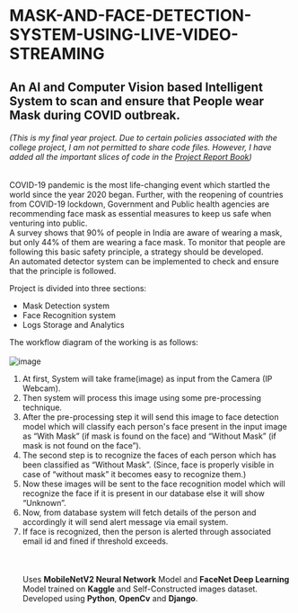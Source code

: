 # MASK-AND-FACE-DETECTION-SYSTEM-USING-LIVE-VIDEO-STREAMING
## An AI and Computer Vision based Intelligent System to scan and ensure that People wear Mask during COVID outbreak.

###### (This is my final year project. Due to certain policies associated with the college project, I am not permitted to share code files. However, I have added all the important slices of code in the [Project Report Book](https://github.com/sherwin2001/MASK-AND-FACE-DETECTION-SYSTEM-USING-LIVE-VIDEO-STREAMING/blob/master/Project_ReportBook.pdf))  
COVID-19 pandemic is the most life-changing event which startled the world since the year 2020 began.
Further, with the reopening of countries from COVID-19 lockdown, Government and Public health agencies are recommending face mask as essential measures to keep us safe when venturing into public.  
A survey shows that 90% of people in India are aware of wearing a mask, but only 44% of them are wearing a face mask. To monitor that people are following this basic safety principle, a strategy should be developed.  
An automated detector system can be implemented to check and ensure that the principle is followed.  

Project is divided into three sections:
- Mask Detection system
- Face Recognition system
- Logs Storage and Analytics

The workflow diagram of the working is as follows:  <br></br>
![image](https://user-images.githubusercontent.com/64347893/201297478-4a6d3d19-8b96-440f-a889-cadeb4d6d6fc.png) 

1. At first, System will take frame(image) as input from the Camera (IP Webcam).  
2. Then system will process this image using some pre-processing technique.  
3. After the pre-processing step it will send this image to face detection model which will classify each person's face present in the input image as “With Mask” (if mask is found on the face) and “Without Mask” (if mask is not found on the face”).  
4. The second step is to recognize the faces of each person which has been classified as “Without Mask”. (Since, face is properly visible in case of “without mask” it becomes easy to recognize them.)  
5. Now these images will be sent to the face recognition model which will recognize the face if it is present in our database else it will show “Unknown”.  
6. Now, from database system will fetch details of the person and accordingly it will send alert message via email system.
7. If face is recognized, then the person is alerted through associated email id and fined if threshold exceeds.
<br></br><br></br>
Uses **MobileNetV2 Neural Network** Model and **FaceNet Deep Learning** Model trained on **Kaggle** and Self-Constructed images dataset.  
Developed using **Python**, **OpenCv** and **Django**.
